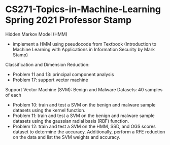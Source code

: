 # CS271-Topics-in-Machine-Learning Spring 2021 Professor Stamp

Hidden Markov Model (HMM)
- implement a HMM using pseudocode from Textbook (Introduction to Machine Learning with Applications in Information Security by Mark Stamp)

Classification and Dimension Reduction:
- Problem 11 and 13: principal component analysis
- Problem 17: support vector machine

Support Vector Machine (SVM):
Benign and Malware Datasets: 40 samples of each
- Problem 10: train and test a SVM on the benign and malware sample datasets using the kernel function.
- Problem 11: train and test a SVM on the benign and malware sample datasets using the gaussian radial basis (RBF) function.
- Problem 12: train and test a SVM on the HMM, SSD, and OGS scores dataset to determine the accuracy. Additionally, perform a RFE reduction on the data and list the SVM weights and accuracy. 
